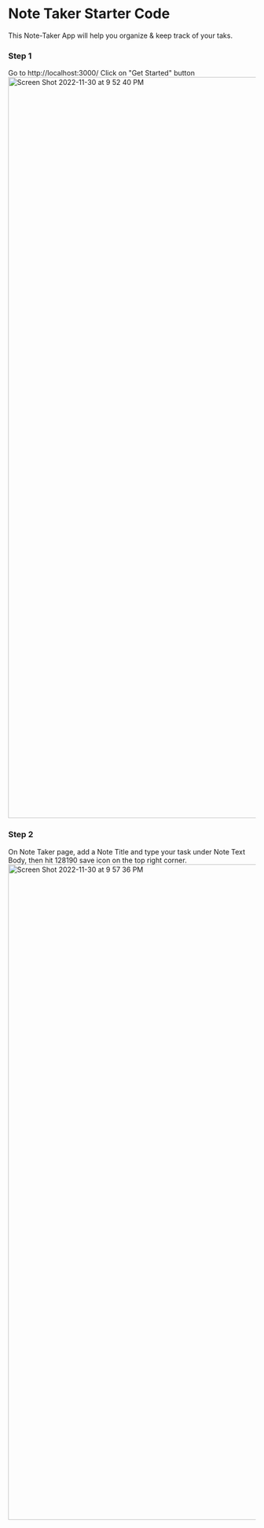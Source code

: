 # Note Taker Starter Code
This Note-Taker App will help you organize & keep track of your taks.

### Step 1
Go to http://localhost:3000/
Click on "Get Started" button
<img width="1507" alt="Screen Shot 2022-11-30 at 9 52 40 PM" src="https://user-images.githubusercontent.com/108437457/204957176-233baaa2-f361-4eaa-90f3-8a68dc6e864a.png">

### Step 2
On Note Taker page, add a Note Title and type your task under Note Text Body, then hit 128190	save icon	on the top right corner.
<img width="1333" alt="Screen Shot 2022-11-30 at 9 57 36 PM" src="https://user-images.githubusercontent.com/108437457/204957182-bc8b901f-b314-4694-a102-494816b4f3fc.png">



